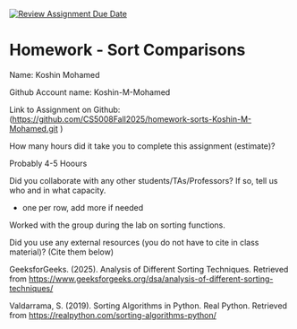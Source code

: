 [![Review Assignment Due Date](https://classroom.github.com/assets/deadline-readme-button-22041afd0340ce965d47ae6ef1cefeee28c7c493a6346c4f15d667ab976d596c.svg)](https://classroom.github.com/a/ITG1kIAV)
# Homework - Sort Comparisons

Name: Koshin Mohamed

Github Account name: Koshin-M-Mohamed

Link to Assignment on Github: (https://github.com/CS5008Fall2025/homework-sorts-Koshin-M-Mohamed.git
)

How many hours did it take you to complete this assignment (estimate)? 

Probably 4-5 Hoours

Did you collaborate with any other students/TAs/Professors? If so, tell us who and in what capacity.  
- one per row, add more if needed

Worked with the group during the lab on sorting functions. 

Did you use any external resources (you do not have to cite in class material)? (Cite them below)  

GeeksforGeeks. (2025). Analysis of Different Sorting Techniques. Retrieved from https://www.geeksforgeeks.org/dsa/analysis-of-different-sorting-techniques/

Valdarrama, S. (2019). Sorting Algorithms in Python. Real Python. Retrieved from https://realpython.com/sorting-algorithms-python/